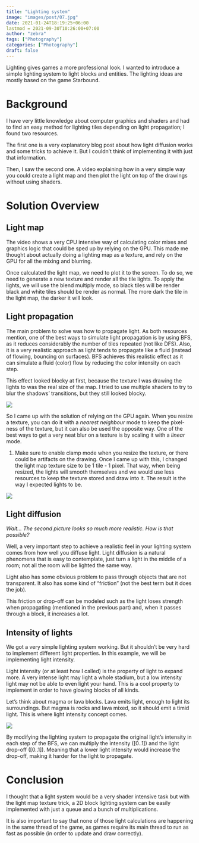 ```yaml
---
title: "Lighting system"
image: "images/post/07.jpg"
date: 2021-01-24T18:19:25+06:00
lastmod = 2021-09-30T10:26:00+07:00
author: "zebra"
tags: ["Photography"]
categories: ["Photography"]
draft: false
---
```


Lighting gives games a more professional look. I wanted to introduce a simple lighting system to light blocks and entities. The lighting ideas are mostly based on the game Starbound.

# Background
I have very little knowledge about computer graphics and shaders and had to find an easy method for lighting tiles depending on light propagation; I found two resources.

The first one is a very explanatory blog post about how light diffusion works and some tricks to achieve it. But I couldn’t think of implementing it with just that information.

Then, I saw the second one. A video explaining how in a very simple way you could create a light map and then plot the light on top of the drawings without using shaders.

# Solution Overview
## Light map
The video shows a very CPU intensive way of calculating color mixes and graphics logic that could be sped up by relying on the GPU. This made me thought about actually doing a lighting map as a texture, and rely on the GPU for all the mixing and blurring.

Once calculated the light map, we need to plot it to the screen. To do so, we need to generate a new texture and render all the tile lights. To apply the lights, we will use the blend multiply mode, so black tiles will be render black and white tiles should be render as normal. The more dark the tile in the light map, the darker it will look.

## Light propagation
The main problem to solve was how to propagate light. As both resources mention, one of the best ways to simulate light propagation is by using BFS, as it reduces considerably the number of tiles repeated (not like DFS). Also, it is a very realistic approach as light tends to propagate like a fluid (instead of flowing, bouncing on surfaces). BFS achieves this realistic effect as it can simulate a fluid (color) flow by reducing the color intensity on each step.

This effect looked blocky at first, because the texture I was drawing the lights to was the real size of the map. I tried to use multiple shaders to try to blur the shadows’ transitions, but they still looked blocky.

![](/images/posts/41092085-B07E-4853-875C-ABCAF04B08C7.png)

So I came up with the solution of relying on the GPU again. When you resize a texture, you can do it with a *nearest neighbour* mode to keep the pixel-ness of the texture, but it can also be used the opposite way. One of the best ways to get a very neat blur on a texture is by scaling it with a *linear* mode. 

1. Make sure to enable clamp mode when you resize the texture, or there could be artifacts on the drawing.
Once I came up with this, I changed the light map texture size to be 1 tile - 1 pixel. That way, when being resized, the lights will smooth themselves and we would use less resources to keep the texture stored and draw into it. The result is the way I expected lights to be.

![](/images/posts/6ECF2468-F1CC-4C59-B9E6-0651CBE0D2F6.png)

## Light diffusion
*Wait… The second picture looks so much more realistic. How is that possible?*

Well, a very important step to achieve a realistic feel in your lighting system comes from how well you diffuse light. Light diffusion is a natural phenomena that is easy to contemplate, just turn a light in the middle of a room; not all the room will be lighted the same way.

Light also has some obvious problem to pass through objects that are not transparent. It also has some kind of “friction” (not the best term but it does the job).

This friction or drop-off can be modeled such as the light loses strength when propagating (mentioned in the previous part) and, when it passes through a block, it increases a lot.

## Intensity of lights
We got a very simple lighting system working. But it shouldn’t be very hard to implement different light properties. In this example, we will be implementing light intensity.

Light intensity (or at least how I called) is the property of light to expand more. A very intense light may light a whole stadium, but a low intensity light may not be able to even light your hand. This is a cool property to implement in order to have glowing blocks of all kinds.



Let’s think about magma or lava blocks. Lava emits light, enough to light its surroundings. But magma is rocks and lava mixed, so it should emit a timid light. This is where light intensity concept comes.

![](/images/posts/7766C097-C986-4FCC-B306-24D2F5F89181.png)

By modifying the lighting system to propagate the original light’s intensity in each step of the BFS, we can multiply the intensity ([0..1]) and the light drop-off ([0..1]). Meaning that a lower light intensity would increase the drop-off, making it harder for the light to propagate.

# Conclusion
I thought that a light system would be a very shader intensive task but with the light map texture trick, a 2D block lighting system can be easily implemented with just a queue and a bunch of multiplications.

It is also important to say that none of those light calculations are happening in the same thread of the game, as games require its main thread to run as fast as possible (in order to update and draw correctly).


